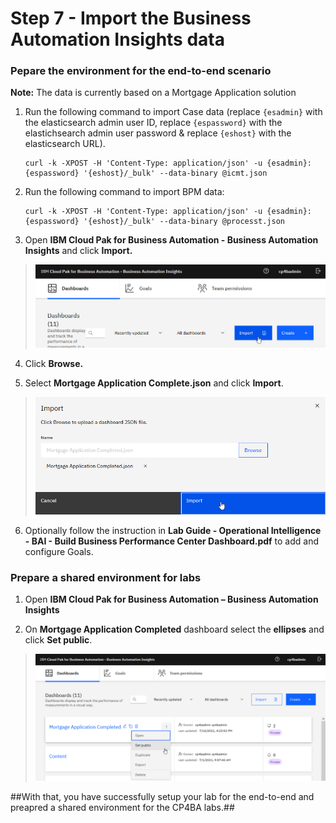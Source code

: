 # Step 7 - Import the Business Automation Insights data

### Pepare the environment for the end-to-end scenario

**Note:** The data is currently based on a Mortgage Application solution

1. Run the following command to import Case data (replace `{esadmin}` with the elasticsearch admin user ID, replace `{espassword}` with the elastichsearch admin user password & replace `{eshost}` with the elasticsearch URL).

   ```
   curl -k -XPOST -H 'Content-Type: application/json' -u {esadmin}:{espassword} '{eshost}/_bulk' --data-binary @icmt.json
   ```

2. Run the following command to import BPM data:

   ```
   curl -k -XPOST -H 'Content-Type: application/json' -u {esadmin}:{espassword} '{eshost}/_bulk' --data-binary @processt.json
   ```
3.  Open **IBM Cloud Pak for Business Automation - Business Automation Insights** and click **Import.**

> ![](images/BAI-1.png)

4.  Click **Browse.**

5.  Select **Mortgage Application Complete.json** and click **Import**.

> ![](images/BAI-2.png)

6.  Optionally follow the instruction in **Lab Guide - Operational Intelligence - BAI - Build Business Performance Center Dashboard.pdf** to add and configure Goals.

 

### Prepare a shared environment for labs

1. Open **IBM Cloud Pak for Business Automation – Business Automation Insights**

2.	On **Mortgage Application Completed** dashboard select the **ellipses** and click **Set public**.

> ![](images/BAI-3.png)


##With that, you have successfully setup your lab for the end-to-end and preapred a shared environment for the CP4BA labs.##



